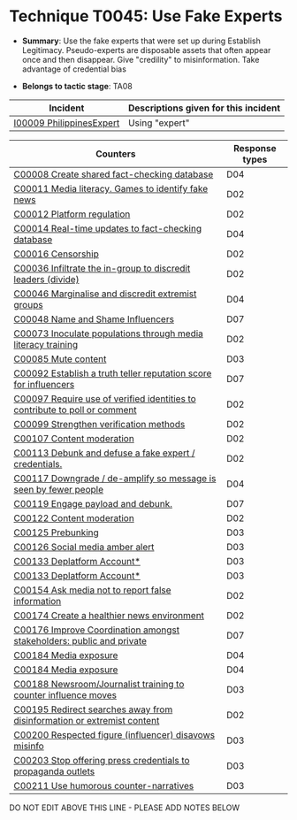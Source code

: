 # Technique T0045: Use Fake Experts

* **Summary**: Use the fake experts that were set up during Establish Legitimacy. Pseudo-experts are disposable assets that often appear once and then disappear. Give "credility" to misinformation. Take advantage of credential bias

* **Belongs to tactic stage**: TA08


| Incident | Descriptions given for this incident |
| -------- | -------------------- |
| [I00009 PhilippinesExpert](../../generated_pages/incidents/I00009.md) | Using "expert" |



| Counters | Response types |
| -------- | -------------- |
| [C00008 Create shared fact-checking database](../../generated_pages/counters/C00008.md) | D04 |
| [C00011 Media literacy. Games to identify fake news](../../generated_pages/counters/C00011.md) | D02 |
| [C00012 Platform regulation](../../generated_pages/counters/C00012.md) | D02 |
| [C00014 Real-time updates to fact-checking database](../../generated_pages/counters/C00014.md) | D04 |
| [C00016 Censorship](../../generated_pages/counters/C00016.md) | D02 |
| [C00036 Infiltrate the in-group to discredit leaders (divide)](../../generated_pages/counters/C00036.md) | D02 |
| [C00046 Marginalise and discredit extremist groups](../../generated_pages/counters/C00046.md) | D04 |
| [C00048 Name and Shame Influencers](../../generated_pages/counters/C00048.md) | D07 |
| [C00073 Inoculate populations through media literacy training](../../generated_pages/counters/C00073.md) | D02 |
| [C00085 Mute content](../../generated_pages/counters/C00085.md) | D03 |
| [C00092 Establish a truth teller reputation score for influencers](../../generated_pages/counters/C00092.md) | D07 |
| [C00097 Require use of verified identities to contribute to poll or comment](../../generated_pages/counters/C00097.md) | D02 |
| [C00099 Strengthen verification methods](../../generated_pages/counters/C00099.md) | D02 |
| [C00107 Content moderation](../../generated_pages/counters/C00107.md) | D02 |
| [C00113 Debunk and defuse a fake expert / credentials.](../../generated_pages/counters/C00113.md) | D02 |
| [C00117 Downgrade / de-amplify so message is seen by fewer people](../../generated_pages/counters/C00117.md) | D04 |
| [C00119 Engage payload and debunk.](../../generated_pages/counters/C00119.md) | D07 |
| [C00122 Content moderation](../../generated_pages/counters/C00122.md) | D02 |
| [C00125 Prebunking](../../generated_pages/counters/C00125.md) | D03 |
| [C00126 Social media amber alert](../../generated_pages/counters/C00126.md) | D03 |
| [C00133 Deplatform Account*](../../generated_pages/counters/C00133.md) | D03 |
| [C00133 Deplatform Account*](../../generated_pages/counters/C00133.md) | D03 |
| [C00154 Ask media not to report false information](../../generated_pages/counters/C00154.md) | D02 |
| [C00174 Create a healthier news environment](../../generated_pages/counters/C00174.md) | D02 |
| [C00176 Improve Coordination amongst stakeholders: public and private](../../generated_pages/counters/C00176.md) | D07 |
| [C00184 Media exposure](../../generated_pages/counters/C00184.md) | D04 |
| [C00184 Media exposure](../../generated_pages/counters/C00184.md) | D04 |
| [C00188 Newsroom/Journalist training to counter influence moves](../../generated_pages/counters/C00188.md) | D03 |
| [C00195 Redirect searches away from disinformation or extremist content ](../../generated_pages/counters/C00195.md) | D02 |
| [C00200 Respected figure (influencer) disavows misinfo](../../generated_pages/counters/C00200.md) | D03 |
| [C00203 Stop offering press credentials to propaganda outlets](../../generated_pages/counters/C00203.md) | D03 |
| [C00211 Use humorous counter-narratives](../../generated_pages/counters/C00211.md) | D03 |


DO NOT EDIT ABOVE THIS LINE - PLEASE ADD NOTES BELOW